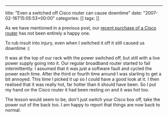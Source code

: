 ---
title: "Even a switched off Cisco router can cause downtime"
date: "2007-02-16T15:05:53+00:00"
categories: []
tags: []

As we have mentioned in a previous post, our <a href="http://techteapot.com/installation-woes-in-networking-land/">recent purchase of a Cisco router</a> has not been entirely a happy one.

To rub insult into injury, even when I switched it off it still caused us downtime :(

It was at the top of our rack with the power switched off, but still with a live power supply going into it. Our regular broadband router started to fail intermittently. I assumed that it was just a software fault and cycled the power each time. After the third or fourth time around I was starting to get a bit annoyed. This time I picked it up so I could have a good look at it. I then realised that it was really hot, far hotter than it should have been. So I put my hand on the Cisco router it had been resting on and it was hot too.

The lesson would seem to be, don't just switch your Cisco box off, take the power out of the back too. I am happy to report that things are now back to normal.
